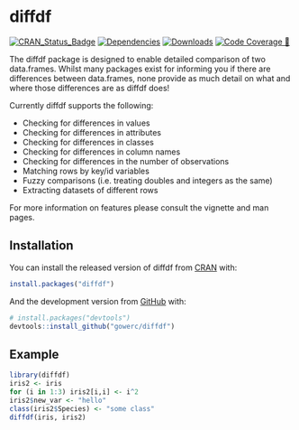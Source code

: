 
# diffdf

<!-- start badges -->
[![CRAN_Status_Badge](https://www.r-pkg.org/badges/version/diffdf)](https://CRAN.R-project.org/package=diffdf)
[![Dependencies](https://tinyverse.netlify.com/badge/diffdf)](https://cran.r-project.org/package=diffdf)
[![Downloads](http://cranlogs.r-pkg.org/badges/diffdf?color=brightgreen)](http://www.r-pkg.org/pkg/diffdf)
[![Code Coverage 📔](https://raw.githubusercontent.com/gowerc/diffdf/_xml_coverage_reports/data/main/badge.svg)](https://gowerc.github.io/diffdf/main/coverage-report/)
<!-- end badges -->

The diffdf package is designed to enable detailed comparison of two data.frames. Whilst many packages exist for informing you if there are differences between data.frames, none provide as much detail on what and where those differences are as diffdf does!

Currently diffdf supports the following:

- Checking for differences in values
- Checking for differences in attributes
- Checking for differences in classes
- Checking for differences in column names
- Checking for differences in the number of observations
- Matching rows by key/id variables
- Fuzzy comparisons (i.e. treating doubles and integers as the same)
- Extracting datasets of different rows

For more information on features please consult the vignette and man pages.

## Installation

You can install the released version of diffdf from [CRAN](https://CRAN.R-project.org/package=diffdf) with:

``` r
install.packages("diffdf")
```

And the development version from [GitHub](https://github.com/gowerc/diffdf) with:

``` r
# install.packages("devtools")
devtools::install_github("gowerc/diffdf")
```

## Example

``` r
library(diffdf)
iris2 <- iris
for (i in 1:3) iris2[i,i] <- i^2
iris2$new_var <- "hello"
class(iris2$Species) <- "some class"
diffdf(iris, iris2)
```

